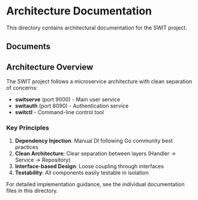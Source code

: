 # Architecture Documentation

This directory contains architectural documentation for the SWIT project.

## Documents

## Architecture Overview

The SWIT project follows a microservice architecture with clean separation of concerns:

- **switserve** (port 9000) - Main user service
- **switauth** (port 8090) - Authentication service  
- **switctl** - Command-line control tool

### Key Principles

1. **Dependency Injection**: Manual DI following Go community best practices
2. **Clean Architecture**: Clear separation between layers (Handler → Service → Repository)
3. **Interface-based Design**: Loose coupling through interfaces
4. **Testability**: All components easily testable in isolation

For detailed implementation guidance, see the individual documentation files in this directory.